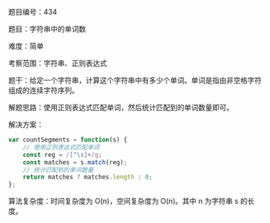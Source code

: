 题目编号：434

题目：字符串中的单词数

难度：简单

考察范围：字符串、正则表达式

题干：给定一个字符串，计算这个字符串中有多少个单词。单词是指由非空格字符组成的连续字符序列。

解题思路：使用正则表达式匹配单词，然后统计匹配到的单词数量即可。

解决方案：

```javascript
var countSegments = function(s) {
    // 使用正则表达式匹配单词
    const reg = /[^\s]+/g;
    const matches = s.match(reg);
    // 统计匹配到的单词数量
    return matches ? matches.length : 0;
};
```

算法复杂度：时间复杂度为 O(n)，空间复杂度为 O(n)。其中 n 为字符串 s 的长度。